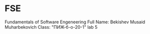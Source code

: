 # FSE
Fundamentals of Software Engeneering
Full Name: Bekishev Musaid Muharbekovich
Class: "ПИЖ-б-о-20-1"
lab 5
